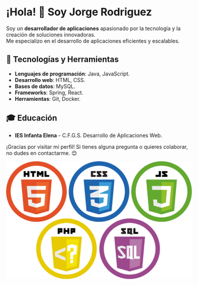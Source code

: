 # ¡Hola! 👋 Soy Jorge Rodriguez

Soy un **desarrollador de aplicaciones** apasionado por la tecnología y la creación de soluciones innovadoras.<br>
Me especializo en el desarrollo de aplicaciones eficientes y escalables.<br>
## 🔧 Tecnologías y Herramientas

- **Lenguajes de programación**: Java, JavaScript.
- **Desarrollo web**: HTML, CSS.
- **Bases de datos**: MySQL.
- **Frameworks**: Spring, React.
- **Herramientas**: Git, Docker.
## 🎓 Educación

 - **IES Infanta Elena** - C.F.G.S. Desarrollo de Aplicaciones Web.<br>
 
¡Gracias por visitar mi perfil! Si tienes alguna pregunta o quieres colaborar, no dudes en contactarme. 😊

![fotoAplicacionesWeb](fotoAplicacionesWeb.png)

<!--
**Jorgerdzz/Jorgerdzz** is a ✨ _special_ ✨ repository because its `README.md` (this file) appears on your GitHub profile.

Here are some ideas to get you started:

- 🔭 I’m currently working on ...
- 🌱 I’m currently learning ...
- 👯 I’m looking to collaborate on ...
- 🤔 I’m looking for help with ...
- 💬 Ask me about ...
- 📫 How to reach me: ...
- 😄 Pronouns: ...
- ⚡ Fun fact: ...
-->
